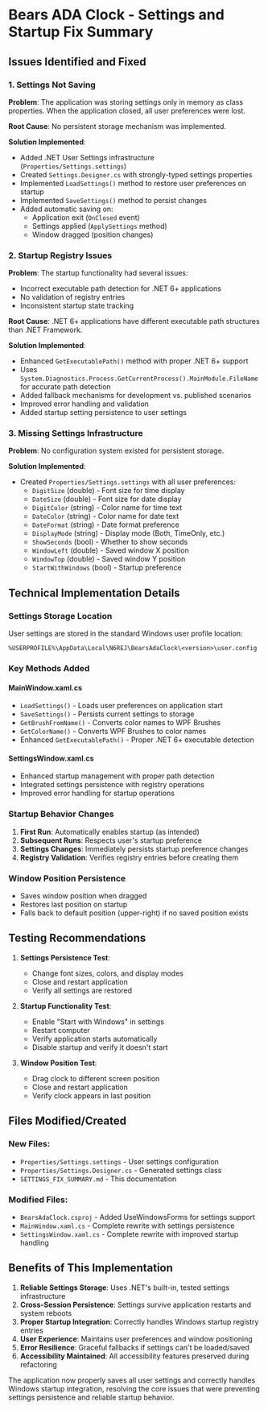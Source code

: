 # Bears ADA Clock - Settings and Startup Fix Summary

## Issues Identified and Fixed

### 1. **Settings Not Saving**
**Problem**: The application was storing settings only in memory as class properties. When the application closed, all user preferences were lost.

**Root Cause**: No persistent storage mechanism was implemented.

**Solution Implemented**:
- Added .NET User Settings infrastructure (`Properties/Settings.settings`)
- Created `Settings.Designer.cs` with strongly-typed settings properties
- Implemented `LoadSettings()` method to restore user preferences on startup
- Implemented `SaveSettings()` method to persist changes
- Added automatic saving on:
  - Application exit (`OnClosed` event)
  - Settings applied (`ApplySettings` method)
  - Window dragged (position changes)

### 2. **Startup Registry Issues**
**Problem**: The startup functionality had several issues:
- Incorrect executable path detection for .NET 6+ applications
- No validation of registry entries
- Inconsistent startup state tracking

**Root Cause**: .NET 6+ applications have different executable path structures than .NET Framework.

**Solution Implemented**:
- Enhanced `GetExecutablePath()` method with proper .NET 6+ support
- Uses `System.Diagnostics.Process.GetCurrentProcess().MainModule.FileName` for accurate path detection
- Added fallback mechanisms for development vs. published scenarios
- Improved error handling and validation
- Added startup setting persistence to user settings

### 3. **Missing Settings Infrastructure**
**Problem**: No configuration system existed for persistent storage.

**Solution Implemented**:
- Created `Properties/Settings.settings` with all user preferences:
  - `DigitSize` (double) - Font size for time display
  - `DateSize` (double) - Font size for date display  
  - `DigitColor` (string) - Color name for time text
  - `DateColor` (string) - Color name for date text
  - `DateFormat` (string) - Date format preference
  - `DisplayMode` (string) - Display mode (Both, TimeOnly, etc.)
  - `ShowSeconds` (bool) - Whether to show seconds
  - `WindowLeft` (double) - Saved window X position
  - `WindowTop` (double) - Saved window Y position
  - `StartWithWindows` (bool) - Startup preference

## Technical Implementation Details

### Settings Storage Location
User settings are stored in the standard Windows user profile location:
```
%USERPROFILE%\AppData\Local\N6REJ\BearsAdaClock\<version>\user.config
```

### Key Methods Added

#### MainWindow.xaml.cs
- `LoadSettings()` - Loads user preferences on application start
- `SaveSettings()` - Persists current settings to storage
- `GetBrushFromName()` - Converts color names to WPF Brushes
- `GetColorName()` - Converts WPF Brushes to color names
- Enhanced `GetExecutablePath()` - Proper .NET 6+ executable detection

#### SettingsWindow.xaml.cs
- Enhanced startup management with proper path detection
- Integrated settings persistence with registry operations
- Improved error handling for startup operations

### Startup Behavior Changes
1. **First Run**: Automatically enables startup (as intended)
2. **Subsequent Runs**: Respects user's startup preference
3. **Settings Changes**: Immediately persists startup preference changes
4. **Registry Validation**: Verifies registry entries before creating them

### Window Position Persistence
- Saves window position when dragged
- Restores last position on startup
- Falls back to default position (upper-right) if no saved position exists

## Testing Recommendations

1. **Settings Persistence Test**:
   - Change font sizes, colors, and display modes
   - Close and restart application
   - Verify all settings are restored

2. **Startup Functionality Test**:
   - Enable "Start with Windows" in settings
   - Restart computer
   - Verify application starts automatically
   - Disable startup and verify it doesn't start

3. **Window Position Test**:
   - Drag clock to different screen position
   - Close and restart application
   - Verify clock appears in last position

## Files Modified/Created

### New Files:
- `Properties/Settings.settings` - User settings configuration
- `Properties/Settings.Designer.cs` - Generated settings class
- `SETTINGS_FIX_SUMMARY.md` - This documentation

### Modified Files:
- `BearsAdaClock.csproj` - Added UseWindowsForms for settings support
- `MainWindow.xaml.cs` - Complete rewrite with settings persistence
- `SettingsWindow.xaml.cs` - Complete rewrite with improved startup handling

## Benefits of This Implementation

1. **Reliable Settings Storage**: Uses .NET's built-in, tested settings infrastructure
2. **Cross-Session Persistence**: Settings survive application restarts and system reboots
3. **Proper Startup Integration**: Correctly handles Windows startup registry entries
4. **User Experience**: Maintains user preferences and window positioning
5. **Error Resilience**: Graceful fallbacks if settings can't be loaded/saved
6. **Accessibility Maintained**: All accessibility features preserved during refactoring

The application now properly saves all user settings and correctly handles Windows startup integration, resolving the core issues that were preventing settings persistence and reliable startup behavior.
